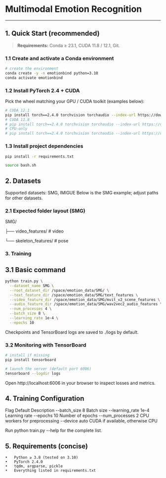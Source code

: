 # Multimodal Emotion Recognition

---

## 1. Quick Start (recommended)

> **Requirements:** Conda ≥ 23.1, CUDA 11.8 / 12.1, Git.

### 1.1 Create and activate a Conda environment

```bash
# create the environment
conda create -y -n emotionbind python=3.10
conda activate emotionbind
```


### 1.2 Install PyTorch 2.4 + CUDA

Pick the wheel matching your GPU / CUDA toolkit (examples below):

```bash
# CUDA 12.1
pip install torch==2.4.0 torchvision torchaudio --index-url https://download.pytorch.org/whl/cu121
# CUDA 11.8
# pip install torch==2.4.0 torchvision torchaudio --index-url https://download.pytorch.org/whl/cu118
# CPU-only
# pip install torch==2.4.0 torchvision torchaudio --index-url https://download.pytorch.org/whl/cpu
```


### 1.3 Install project dependencies

```bash
pip install -r requirements.txt

source bash.sh
```


## 2. Datasets

Supported datasets: SMG, IMIGUE
Below is the SMG example; adjust paths for other datasets.

### 2.1 Expected folder layout (SMG)

SMG/

├── video_features/        # video


└── skeleton_features/       # pose


### 3. Training

## 3.1 Basic command

```bash
python train.py \
  --dataset_name SMG \
  --root_dataset_dir /space/emotion_data/SMG/ \
  --text_feature_dir /space/emotion_data/SMG/text_features \
  --video_feature_dir /space/emotion_data/SMG/mvit_v2_scene_features \
  --audio_feature_dir /space/emotion_data/SMG/wav2vec2_audio_features \
  --num_processes 4 \
  --batch_size 8 \
  --learning_rate 1e-4 \
  --epochs 10
```

Checkpoints and TensorBoard logs are saved to ./logs by default.

### 3.2 Monitoring with TensorBoard

```bash
# install if missing
pip install tensorboard

# launch the server (default port 6006)
tensorboard --logdir logs
```

Open http://localhost:6006 in your browser to inspect losses and metrics.


## 4. Training Configuration

Flag	Default	Description
--batch_size	8	Batch size
--learning_rate	1e-4	Learning rate
--epochs	10	Number of epochs
--num_processes	2	CPU workers for preprocessing
--device	auto	CUDA if available, otherwise CPU

Run python train.py --help for the complete list.


## 5. Requirements (concise)
	•	Python ≥ 3.8 (tested on 3.10)
	•	PyTorch 2.4.0
	•	tqdm, argparse, pickle
	•	Everything listed in requirements.txt


